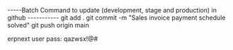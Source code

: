 -----Batch Command to update (development, stage and production) in github -----------
git add .
git commit -m "Sales invoice payment schedule solved"
git push origin main




erpnext user pass: qazwsx!@#